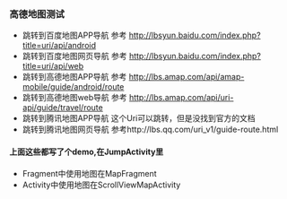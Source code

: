 ### 高德地图测试

* 跳转到百度地图APP导航
    参考 http://lbsyun.baidu.com/index.php?title=uri/api/android
* 跳转到百度地图网页导航
    参考 http://lbsyun.baidu.com/index.php?title=uri/api/web
* 跳转到高德地图APP导航
    参考 http://lbs.amap.com/api/amap-mobile/guide/android/route
* 跳转到高德地图web导航
    参考 http://lbs.amap.com/api/uri-api/guide/travel/route
* 跳转到腾讯地图APP导航
    这个Uri可以跳转，但是没找到官方的文档
* 跳转到腾讯地图网页导航
   参考http://lbs.qq.com/uri_v1/guide-route.html


#### 上面这些都写了个demo,在JumpActivity里
* Fragment中使用地图在MapFragment
*  Activity中使用地图在ScrollViewMapActivity